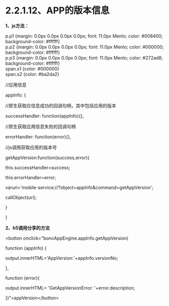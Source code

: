 # **2.2.1.12、APP的版本信息**

**1、js方法：**

p.p1 {margin: 0.0px 0.0px 0.0px 0.0px; font: 11.0px Menlo; color: \#008400; background-color: \#ffffff}  
p.p2 {margin: 0.0px 0.0px 0.0px 0.0px; font: 11.0px Menlo; color: \#000000; background-color: \#ffffff}  
p.p3 {margin: 0.0px 0.0px 0.0px 0.0px; font: 11.0px Menlo; color: \#272ad8; background-color: \#ffffff}  
span.s1 {color: \#000000}  
span.s2 {color: \#ba2da2}

//应用信息

appInfo: {

//原生获取应信息成功的回调句柄，其中包括应用的版本

successHandler: function\(appInfo\){},

//原生获取应用信息失败的回调句柄

errorHandler: function\(error\){},

//js调用获取应用的版本号

getAppVersion:function\(success,error\){

this.successHandler=success;

this.errorHandler=error;

varuri='mobile-service://?object=appInfo&command=getAppVersion';

callObject\(uri\);

}

}

**2、h5调用分享的方法**

&lt;button onclick="boncAppEngine.appInfo.getAppVersion\(

 function \(appInfo\) {

 output.innerHTML='AppVersion:'+appInfo.versionNo;

 },

 function \(error\){

 output.innerHTML= 'GetAppVersionError: '+error.description;

 }\)"&gt;appVersion&lt;/button&gt;

